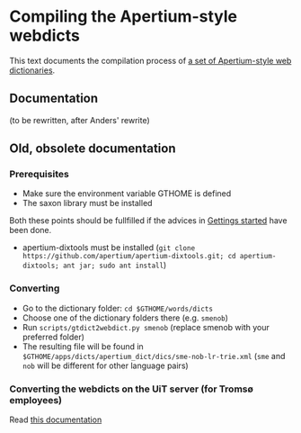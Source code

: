 # Compiling the Apertium-style webdicts

This text documents the compilation process of [a set of Apertium-style web dictionaries](http://gtweb.uit.no/webdict/index.html).

## Documentation

(to be rewritten, after Anders' rewrite)

## Old, obsolete documentation

### Prerequisites

- Make sure the environment variable GTHOME is defined
- The saxon library must be installed

Both these points should be fullfilled if the advices in [Gettings started](/infra/GettingStarted.md) have been done.

- apertium-dixtools must be installed (`git clone https://github.com/apertium/apertium-dixtools.git; cd apertium-dixtools; ant jar; sudo ant install`)

### Converting

- Go to the dictionary folder: `cd $GTHOME/words/dicts`
- Choose one of the dictionary folders there (e.g. `smenob`)
- Run `scripts/gtdict2webdict.py smenob` (replace smenob with your preferred folder)
- The resulting file will be found in `$GTHOME/apps/dicts/apertium_dict/dics/sme-nob-lr-trie.xml` (`sme` and `nob` will be different for other language pairs)

### Converting the webdicts on the UiT server (for Tromsø employees)

Read [this documentation](https://divvungiellatekno.github.io/giellalt.uit.no/dicts/WebdictCompilation.html)
